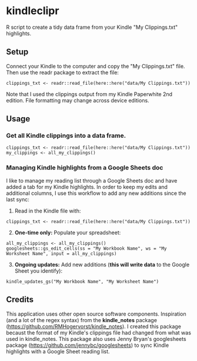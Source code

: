 # kindleclipr
R script to create a tidy data frame from your Kindle "My Clippings.txt" highlights.



## Setup
Connect your Kindle to the computer and copy the "My Clippings.txt" file. Then use the readr package to extract the file:

```
clippings_txt <- readr::read_file(here::here("data/My Clippings.txt"))
```

Note that I used the clippings output from my Kindle Paperwhite 2nd edition. File formatting may change across device editions.


## Usage

### Get all Kindle clippings into a data frame.
```
clippings_txt <- readr::read_file(here::here("data/My Clippings.txt"))
my_clippings <- all_my_clippings()
```





### Managing Kindle highlights from a Google Sheets doc

I like to manage my reading list through a Google Sheets doc and have added a tab for my Kindle highlights. In order to keep my edits and additional columns, I use this workflow to add any new additions since the last sync:

1. Read in the Kindle file with:
```
clippings_txt <- readr::read_file(here::here("data/My Clippings.txt"))
```

2. **One-time only:** Populate your spreadsheet:
```
all_my_clippings <- all_my_clippings()
googlesheets::gs_edit_cells(ss = "My Workbook Name", ws = "My Worksheet Name", input = all_my_clippings)

```

3. **Ongoing updates:** Add new additions (**this will write data** to the Google Sheet you identify):
```
kindle_updates_gs("My Workbook Name", "My Worksheet Name")
```



## Credits

This application uses other open source software components. Inspiration (and a lot of the regex syntax) from the **kindle_notes** package (https://github.com/RMHogervorst/kindle_notes). I created this package becaust the format of my Kindle's clippings file had changed from what was used in kindle_notes. This package also uses Jenny Bryan's googlesheets package (https://github.com/jennybc/googlesheets) to sync Kindle highlights with a Google Sheet reading list.
